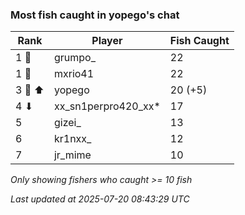 ### Most fish caught in yopego's chat
| Rank | Player | Fish Caught |
|------|--------|-----------|
| 1 🥇  | grumpo_  | 22 |
| 1 🥇  | mxrio41  | 22 |
| 3 🥉 ⬆ | yopego  | 20 (+5) |
| 4 ⬇ | xx_sn1perpro420_xx*  | 17 |
| 5  | gizei_  | 13 |
| 6  | kr1nxx_  | 12 |
| 7  | jr_mime  | 10 |

_Only showing fishers who caught >= 10 fish_

_Last updated at 2025-07-20 08:43:29 UTC_
